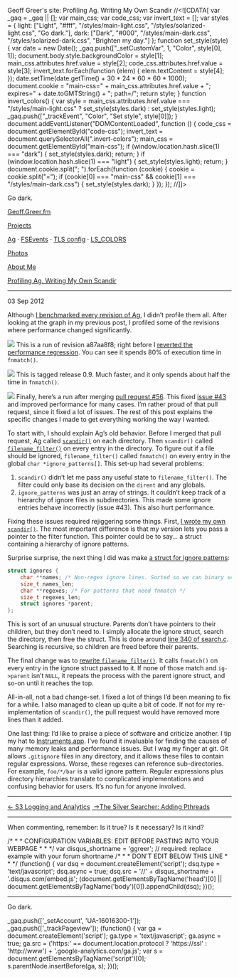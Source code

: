 Geoff Greer's site: Profiling Ag. Writing My Own Scandir //<!\[CDATA\[ var \_gaq = \_gaq || \[\]; var main_css; var code_css; var invert_text = \[\]; var styles = { light: \["Light", "#fff", "/styles/main-light.css", "/styles/solarized-light.css", "Go dark."\], dark: \["Dark", "#000", "/styles/main-dark.css", "/styles/solarized-dark.css", "Brighten my day."\] }; function set_style(style) { var date = new Date(); \_gaq.push(\["\_setCustomVar", 1, "Color", style\[0\], 1\]); document.body.style.backgroundColor = style\[1\]; main_css.attributes.href.value = style\[2\]; code_css.attributes.href.value = style\[3\]; invert_text.forEach(function (elem) { elem.textContent = style\[4\]; }); date.setTime(date.getTime() + 30 \* 24 \* 60 \* 60 \* 1000); document.cookie = "main-css=" + main_css.attributes.href.value + "; expires=" + date.toGMTString() + "; path=/"; return style; } function invert_colors() { var style = main_css.attributes.href.value === "/styles/main-light.css" ? set_style(styles.dark) : set_style(styles.light); \_gaq.push(\["\_trackEvent", "Color", "Set style", style\[0\]\]); } document.addEventListener("DOMContentLoaded", function () { code_css = document.getElementById("code-css"); invert_text = document.querySelectorAll(".invert-colors"); main_css = document.getElementById("main-css"); if (window.location.hash.slice(1) === "dark") { set_style(styles.dark); return; } if (window.location.hash.slice(1) === "light") { set_style(styles.light); return; } document.cookie.split("; ").forEach(function (cookie) { cookie = cookie.split("="); if (cookie\[0\] === "main-css" && cookie\[1\] === "/styles/main-dark.css") { set_style(styles.dark); } }); }); //\]\]>

Go dark.

[Geoff.Greer.fm](/)

[Projects](/projects/)

[Ag](/ag/) · [FSEvents](/fsevents/) · [TLS config](/ciphersuite/) · [LS_COLORS](/lscolors/)

[Photos](/photos/)

[About Me](/about/)

[Profiling Ag. Writing My Own Scandir](/2012/09/03/profiling-ag-writing-my-own-scandir/)

---

03 Sep 2012

Although [I benchmarked every revision of Ag](/2012/08/25/the-silver-searcher-benchmarking-revisions/), I didn’t profile them all. After looking at the graph in my previous post, I profiled some of the revisions where performance changed significantly.

[![](https://geoff.greer.fm/images/ag_profile_a87aa8f822d9029243423ef0725ec03ca347141b.png)](https://geoff.greer.fm/images/ag_profile_a87aa8f822d9029243423ef0725ec03ca347141b.png) This is a run of revision a87aa8f8; right before I [reverted the performance regression](https://github.com/ggreer/the_silver_searcher/commit/e344ca087099431c1bcf733b3ae28316f6932683). You can see it spends 80% of execution time in `fnmatch()`.

[![](https://geoff.greer.fm/images/ag_profile_0.9.png)](https://geoff.greer.fm/images/ag_profile_0.9.png) This is tagged release 0.9. Much faster, and it only spends about half the time in `fnmatch()`.

[![](https://geoff.greer.fm/images/ag_profile_ag_scandir.png)](https://geoff.greer.fm/images/ag_profile_ag_scandir.png) Finally, here’s a run after merging [pull request #56](https://github.com/ggreer/the_silver_searcher/pull/56). This fixed [issue #43](https://github.com/ggreer/the_silver_searcher/issues/43) and improved performance for many cases. I’m rather proud of that pull request, since it fixed a lot of issues. The rest of this post explains the specific changes I made to get everything working the way I wanted.

To start with, I should explain Ag’s old behavior. Before I merged that pull request, Ag called [`scandir()`](https://developer.apple.com/library/mac/documentation/Darwin/Reference/ManPages/man3/scandir.3.html) on each directory. Then `scandir()` called [`filename_filter()`](https://github.com/ggreer/the_silver_searcher/blob/3deff34b45fa7e41bb9d7219029d8126c201bda5/src/ignore.c#L204) on every entry in the directory. To figure out if a file should be ignored, `filename_filter()` called `fnmatch()` on every entry in the global `char *ignore_patterns[]`. This set-up had several problems:

1.  `scandir()` didn’t let me pass any useful state to `filename_filter()`. The filter could only base its decision on the `dirent` and any globals.
2.  `ignore_patterns` was just an array of strings. It couldn’t keep track of a hierarchy of ignore files in subdirectories. This made some ignore entries behave incorrectly (issue #43). This also hurt performance.

Fixing these issues required rejiggering some things. First, [I wrote my own `scandir()`](https://github.com/ggreer/the_silver_searcher/blob/3deff34b45fa7e41bb9d7219029d8126c201bda5/src/scandir.c#L7). The most important difference is that my version lets you pass a pointer to the filter function. This pointer could be to say… a struct containing a hierarchy of ignore patterns.

Surprise surprise, the next thing I did was make [a struct for ignore patterns](https://github.com/ggreer/the_silver_searcher/blob/3deff34b45fa7e41bb9d7219029d8126c201bda5/src/ignore.h#L11):

```c
struct ignores {
    char **names; /* Non-regex ignore lines. Sorted so we can binary search them. */
    size_t names_len;
    char **regexes; /* For patterns that need fnmatch */
    size_t regexes_len;
    struct ignores *parent;
};
```

This is sort of an unusual structure. Parents don’t have pointers to their children, but they don’t need to. I simply allocate the ignore struct, search the directory, then free the struct. This is done around [line 340 of search.c](https://github.com/ggreer/the_silver_searcher/blob/3deff34b45fa7e41bb9d7219029d8126c201bda5/src/search.c#L341). Searching is recursive, so children are freed before their parents.

The final change was to [rewrite `filename_filter()`](https://github.com/ggreer/the_silver_searcher/blob/3deff34b45fa7e41bb9d7219029d8126c201bda5/src/ignore.c#L204). It calls `fnmatch()` on every entry in the ignore struct passed to it. If none of those match and `ig->parent` isn’t `NULL`, it repeats the process with the parent ignore struct, and so-on until it reaches the top.

All-in-all, not a bad change-set. I fixed a lot of things I’d been meaning to fix for a while. I also managed to clean up quite a bit of code. If not for my re-implementation of `scandir()`, the pull request would have removed more lines than it added.

One last thing: I’d like to praise a piece of software and criticize another. I tip my hat to [Instruments.app](http://developer.apple.com/documentation/DeveloperTools/Conceptual/InstrumentsUserGuide/Introduction/Introduction.html). I’ve found it invaluable for finding the causes of many memory leaks and performance issues. But I wag my finger at git. Git allows `.gitignore` files in any directory, and it allows these files to contain regular expressions. Worse, these regexes can reference sub-directories. For example, `foo/*/bar` is a valid ignore pattern. Regular expressions plus directory hierarchies translate to complicated implementations and confusing behavior for users. It’s no fun for anyone involved.

---

[← S3 Logging and Analytics](/2012/08/28/s3-logging-and-analytics/) [ →The Silver Searcher: Adding Pthreads](/2012/09/07/the-silver-searcher-adding-pthreads/)

---

When commenting, remember: Is it true? Is it necessary? Is it kind?

/\* \* \* CONFIGURATION VARIABLES: EDIT BEFORE PASTING INTO YOUR WEBPAGE \* \* \*/ var disqus_shortname = 'ggreer'; // required: replace example with your forum shortname /\* \* \* DON'T EDIT BELOW THIS LINE \* \* \*/ (function() { var dsq = document.createElement('script'); dsq.type = 'text/javascript'; dsq.async = true; dsq.src = '//' + disqus_shortname + '.disqus.com/embed.js'; (document.getElementsByTagName('head')\[0\] || document.getElementsByTagName('body')\[0\]).appendChild(dsq); })();

---

Go dark.

\_gaq.push(\['\_setAccount', 'UA-16016300-1'\]); \_gaq.push(\['\_trackPageview'\]); (function() { var ga = document.createElement('script'); ga.type = 'text/javascript'; ga.async = true; ga.src = ('https:' == document.location.protocol ? 'https://ssl' : 'http://www') + '.google-analytics.com/ga.js'; var s = document.getElementsByTagName('script')\[0\]; s.parentNode.insertBefore(ga, s); })();
